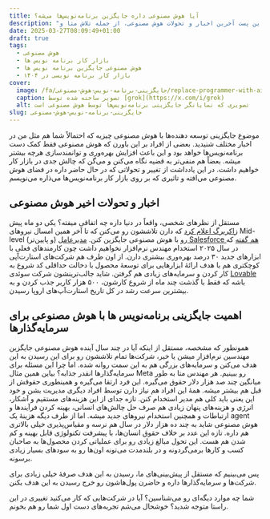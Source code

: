 ```yaml
---
title: آیا هوش مصنوعی داره جایگزین برنامه‌نویس‌ها می‌شه؟
description: "آیا هوش مصنوعی جایگزین برنامه‌نویس‌ها می‌شود؟ در این پست آخرین اخبار و تحولات هوش مصنوعی، از جمله تلاش متا و Salesforce برای جایگزینی مهندسان با هوش مصنوعی و ظهور استارت‌آپ‌هایی مانند Lovable و همچنین اهمیت این تغییرات برای صاحبان کسب و کار بررسی می‌شه."
date: 2025-03-27T08:09:49+01:00
draft: true
tags:
  - هوش مصنوعی
  - بازار کار برنامه نویس ها
  - هوش مصنوعی جایگزین برنامه نویس ها
  - بازار کار برنامه نویسی در ۱۴۰۴
cover:
  image: /fa/جایگزینی-برنامه-نویس-هوش-مصنوعی/replace-programmer-with-ai.webp
  caption: تصویر ساخته شده توسط [grok](https://x.com/i/grok)
  alt: تصویری که نمایانگر جایگزینی برنامه‌نویس‌ها توسط هوش مصنوعی است
slug: جایگزینی-برنامه-نویس-هوش-مصنوعی
---
```

موضوع جایگزینی توسعه دهنده‌ها با هوش مصنوعی چیزیه که احتمالاً شما هم مثل من در اخبار مختلف شنیدید. بعضی از افراد بر این باورن که هوش مصنوعی فقط کمک دست برنامه‌نویس‌ها خواهد بود و این باعث افزایش بهره‌وری و توانمندسازی هرچه بیشتر میشه. بعضاً هم منفی‌تر به قضیه نگاه می‌کنن و می‌گن که چالش جدی در بازار کار خواهیم داشت.
در این یادداشت از تغییر و تحولاتی که در حال حاضر داره در فضای هوش مصنوعی می‌افته و تاثیری که بر روی بازار کار برنامه‌نویس‌ها می‌ذاره می‌نویسم.

## اخبار و تحولات اخیر هوش مصنوعی

مستقل از نظرهای شخصی، واقعاً در دنیا داره چه اتفاقی میفته؟
یکی دو ماه پیش [زاکربرگ اعلام کرد](https://www.forbes.com/sites/quickerbettertech/2025/01/26/business-tech-news-zuckerberg-says-ai-will-replace-mid-level-engineers-soon/) که دارن تلاششون رو می‌کنن که تا آخر همین امسال نیروهای Mid-level (و پایین‌تر) رو با هوش مصنوعی جایگزین کنن. [مدیرعامل Salesforce هم گفته](https://www.salesforceben.com/salesforce-will-hire-no-more-software-engineers-in-2025-says-marc-benioff/) که در سال ۲۰۲۵ استخدام مهندس نرم‌افزار نخواهیم داشت چون کارمندهای فعلی با ابزارهای جدید ۳۰ درصد بهره‌وری بیشتری دارن.
از اون طرف هم شرکت‌های استارت‌آپی کوچکتری هم با هدف ارائهٔ ابزارهایی برای توسعهٔ محصول با دخالت حداقلی کد شروع به کار کردن و سرمایه‌های زیادی هم گرفتن. شاید جالب‌ترینشون شرکت سوئدی [Lovable](https://lovable.dev/) باشه که فقط با گذشت چند ماه از شروع کارشون، ۵۰۰ هزار کاربر جذب کردن و به بیشترین سرعت رشد در کل تاریخ استارت‌آپ‌های اروپا رسیدن.

## اهمیت جایگزینی برنامه‌نویس ها با هوش مصنوعی برای سرمایه‌گذارها

همونطور که مشخصه، مستقل از اینکه آیا در چند سال آینده هوش مصنوعی جایگزین مهندسین نرم‌افزار میشن یا خیر، شرکت‌ها تمام تلاششون رو برای این رسیدن به این هدف می‌کنن و سرمایه‌های بزرگی هم به این سمت روانه شده. اما چرا این مسئله برای سرمایه‌گذارها انقدر جذابه؟ بیاین همین مثال Meta رو ببینیم. هر مهندس متا به طور میانگین چند صد هزار دلار حقوق می‌گیره. این فرد ارتقا می‌گیره و همینطوری حقوقش از قبل هم بیشتر میشه. همهٔ این افراد هم نیاز دارن توسط افراد دیگری مدیریت بشن و خود این یعنی باید کلی هم مدیر استخدام کنن. تازه جدای از این هزینه‌های مستقیم و آشکار، انرژی و هزینه‌های پنهان زیادی هم صرف حل چالش‌های انسانی، بهینه کردن فرآیند‌ها و ارتباطات و همچنین استخدام نیروهای جدید میشه. اما از طرف دیگه هزینهٔ یک agent هوش مصنوعی شاید به چند ده هزار دلار در سال هم نرسه و مقیاس‌پذیری خیلی بالاتری هم داره. تازه این عدد بر خلاف حقوق انسان‌ها، با پیشرفت تکنولوژی قابل بهینه و کم شدن هم هست. این تحول مبالغ زیادی رو برای عملیاتی کردن محصول‌ها به صاحبان کسب و کارها برمی‌گردونه و در بلندمدت می‌تونه اون‌ها رو به سودهای بسیار زیادی برسونه.

پس می‌بینیم که مستقل از پیش‌بینی‌های ما، رسیدن به این هدف صرفهٔ خیلی زیادی برای شرکت‌ها و سرمایه‌گذارها داره و حاضرن پول‌هاشون رو خرج رسیدن به این هدف بکنن.

شما چه موارد دیگه‌ای رو می‌شناسین؟ آیا در شرکت‌هایی که کار می‌کنید تغییری در این راستا متوجه شدید؟ خوشحال می‌شم تجربه‌های دست اول شما رو هم بخونم.
